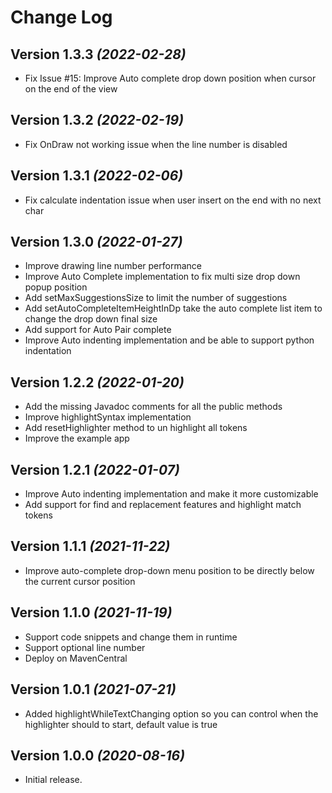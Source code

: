 Change Log
==========

Version 1.3.3 *(2022-02-28)*
-----------------------------

* Fix Issue #15: Improve Auto complete drop down position when cursor on the end of the view

Version 1.3.2 *(2022-02-19)*
-----------------------------

* Fix OnDraw not working issue when the line number is disabled

Version 1.3.1 *(2022-02-06)*
-----------------------------

* Fix calculate indentation issue when user insert on the end with no next char

Version 1.3.0 *(2022-01-27)*
-----------------------------

* Improve drawing line number performance
* Improve Auto Complete implementation to fix multi size drop down popup position
* Add setMaxSuggestionsSize to limit the number of suggestions
* Add setAutoCompleteItemHeightInDp take the auto complete list item to change the drop down final size
* Add support for Auto Pair complete
* Improve Auto indenting implementation and be able to support python indentation

Version 1.2.2 *(2022-01-20)*
-----------------------------

* Add the missing Javadoc comments for all the public methods
* Improve highlightSyntax implementation
* Add resetHighlighter method to un highlight all tokens
* Improve the example app

Version 1.2.1 *(2022-01-07)*
-----------------------------

* Improve Auto indenting implementation and make it more customizable
* Add support for find and replacement features and highlight match tokens

Version 1.1.1 *(2021-11-22)*
-----------------------------

* Improve auto-complete drop-down menu position to be directly below the current cursor position

Version 1.1.0 *(2021-11-19)*
-----------------------------

* Support code snippets and change them in runtime
* Support optional line number
* Deploy on MavenCentral

Version 1.0.1 *(2021-07-21)*
-----------------------------

* Added highlightWhileTextChanging option so you can control when the highlighter should to start, default value is true

Version 1.0.0 *(2020-08-16)*
-----------------------------

* Initial release.
